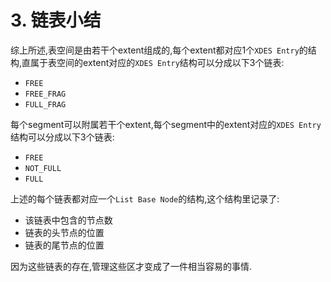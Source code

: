 # 3. 链表小结

综上所述,表空间是由若干个extent组成的,每个extent都对应1个`XDES Entry`的结构,直属于表空间的extent对应的`XDES Entry`结构可以分成以下3个链表:

- `FREE`
- `FREE_FRAG`
- `FULL_FRAG`

每个segment可以附属若干个extent,每个segment中的extent对应的`XDES Entry`结构可以分成以下3个链表:

- `FREE`
- `NOT_FULL`
- `FULL`

上述的每个链表都对应一个`List Base Node`的结构,这个结构里记录了:

- 该链表中包含的节点数
- 链表的头节点的位置
- 链表的尾节点的位置

因为这些链表的存在,管理这些区才变成了一件相当容易的事情.
